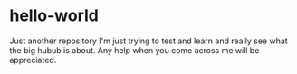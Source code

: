 # hello-world
Just another repository
I'm just trying to test and learn and really see what the big hubub is about. 
Any help when you come across me will be appreciated. 
